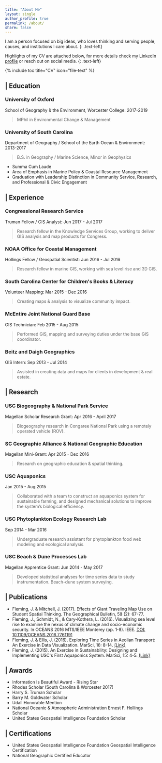 ```yaml
---
title: "About Me"
layout: single
author_profile: true
permalink: /about/
share: false
---
```

<script type='text/javascript' src='https://d1bxh8uas1mnw7.cloudfront.net/assets/embed.js'></script>
<script async src="https://badge.dimensions.ai/badge.js" charset="utf-8"></script>


I am a person focused on big ideas, who loves thinking and serving people, causes, and institutions I care about.
{: .text-left}

Highlights of my CV are attached below, for more details check my [LinkedIn profile](http://linkedin.com/in/joryfleming) or reach out on social media.
{: .text-left}

{% include toc title="CV" icon="file-text" %}
## <i class="fa fa-university"></i> | Education
### University of Oxford
School of Geography & the Environment, Worcester College: 2017-2019
> MPhil in Environmental Change & Management

### University of South Carolina
Department of Geography / School of the Earth Ocean & Environment: 2013-2017
> B.S. in Geography / Marine Science, Minor in Geophysics
- Summa Cum Laude
- Area of Emphasis in Marine Policy & Coastal Resource Management
- Graduation with Leadership Distinction in Community Service, Research, and Professional & Civic Engagement

## <i class="fa fa-briefcase"></i> | Experience

### Congressional Research Service
Truman Fellow / GIS Analyst: Jun 2017 - Jul 2017
> Research fellow in the Knowledge Services Group, working to deliver GIS analysis and map products for Congress.

### NOAA Office for Coastal Management
Hollings Fellow / Geospatial Scientist: Jun 2016 - Jul 2016
> Research fellow in marine GIS, working with sea level rise and 3D GIS.  

### South Carolina Center for Children's Books & Literacy
Volunteer Mapping: Mar 2015 - Dec 2016
> Creating maps & analysis to visualize community impact.

### McEntire Joint National Guard Base
GIS Technician: Feb 2015 - Aug 2015
> Performed GIS, mapping and surveying duties under the base GIS coordinator.

### Beitz and Daigh Geographics
GIS Intern: Sep 2013 - Jul 2014
> Assisted in creating data and maps for clients in development & real estate.

## <i class="fa fa-flask"></i> | Research

### USC Biogeography & National Park Service
Magellan Scholar Research Grant: Apr 2016 - April 2017
> Biogeography research in Congaree National Park using a remotely operated vehicle (ROV).

### SC Geographic Alliance & National Geographic Education
Magellan Mini-Grant: Apr 2015 - Dec 2016
> Research on geographic education & spatial thinking.

### USC Aquaponics
Jan 2015 - Aug 2015
> Collaborated with a team to construct an aquaponics system for sustainable farming, and designed mechanical solutions to improve the system’s biological efficiency.

### USC Phytoplankton Ecology Research Lab
Sep 2014 - Mar 2016
> Undergraduate research assistant for phytoplankton food web modeling and ecological analysis.

### USC Beach & Dune Processes Lab
Magellan Apprentice Grant: Jun 2014 - May 2017
> Developed statistical analyses for time series data to study instrumentation. Beach-dune system surveying.

## <i class="fa fa-book"></i> | Publications
<ul>
<li>Fleming, J. & Mitchell, J. (2017). Effects of Giant Traveling Map Use on Student Spatial Thinking. The Geographical Bulletin, 58 (2): 67-77.</li>

<li>Fleming, J., Schmidt, N., & Cary-Kothera, L. (2016). Visualizing sea level rise to examine the nexus of climate change and socio-economic security.
In OCEANS 2016 MTS/IEEE Monterey (pp. 1-8). IEEE. <a href="https://doi.org/10.1109/OCEANS.2016.7761191">DOI: 10.1109/OCEANS.2016.7761191</a><span class='altmetric-embed' data-badge-type='donut' data-badge-popover="right" data-doi="10.1109/OCEANS.2016.7761191"></span><span class="__dimensions_badge_embed__" data-doi="10.1109/OCEANS.2016.7761191" data-style="small_circle" data-legend="hover-right"></span></li>

<li>Fleming, J. & Ellis, J. (2016). Exploring Time Series in Aeolian Transport: An Exercise in Data Visualization. MarSci, 16: 8-14. <a href="https://docs.google.com/viewer?a=v&pid=sites&srcid=ZGVmYXVsdGRvbWFpbnxtYXJzY2lqb3VybmFsfGd4OjQxZjNjZjE4MGU1MzM5NDk">(Link)</a></li>

<li>Fleming, J. (2015). An Exercise in Sustainability: Designing and Implementing USC's First Aquaponics System. MarSci, 15: 4-5. <a href="https://docs.google.com/viewer?a=v&pid=sites&srcid=ZGVmYXVsdGRvbWFpbnxtYXJzY2lqb3VybmFsfGd4OjdhMTM4OTg5YThmMzNkOGY">(Link)</a></li>
</ul>

## <i class="fa fa-trophy"></i> | Awards
* Information Is Beautiful Award - Rising Star
* Rhodes Scholar (South Carolina & Worcester 2017)
* Harry S. Truman Scholar
* Barry M. Goldwater Scholar
* Udall Honorable Mention
* National Oceanic & Atmospheric Administration Ernest F. Hollings Scholar
* United States Geospatial Intelligence Foundation Scholar

## <i class="fa fa-certificate"></i> | Certifications
* United States Geospatial Intelligence Foundation Geospatial Intelligence Certification
* National Geographic Certified Educator
